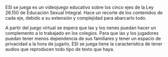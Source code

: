 ESI se juega es un videojuego educativo sobre los cinco ejes de la Ley 26.150 de Educación Sexual Integral. Hace un recorte de los contenidos de cada eje, debido a su extensión y complejidad para abarcarlo todo.  

A partir del juego virtual se espera que las y los nenes puedan hacer un complemento a lo trabajado en los colegios. Para que las y los jugadores puedan tener menos dependencia de sus familiares y tener un espacio de privacidad
a la hora de jugarlo, ESI se juega tiene la característica de tener audios que reproducen todo tipo de texto que haya. 
